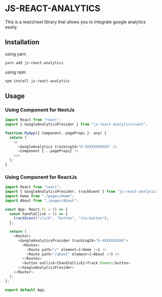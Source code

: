 # JS-REACT-ANALYTICS

This is a react/next library that allows you to integrate google analytics easily.

## Installation

using yarn

```bash
yarn add js-react-analytics
```

using npm

```bash
npm install js-react-analytics
```

## Usage

### Using Component for NextJs

```js
import React from "react";
import { GoogleAnalyticsProvider } from "js-react-analytics/next";

function MyApp({ Component, pageProps }: any) {
  return (
    <>
      <GoogleAnalytics trackingId="G-XXXXXXXXXXX" />
      <Component {...pageProps} />
    </>
  );
}
```

### Using Component for ReactJs

```js
import React from "react";
import { GoogleAnalyticsProvider, trackEvent } from "js-react-analytics/react";
import Home from "./pages/Home";
import About from "./pages/About";

const App: React.FC = () => {
  const handleClick = () => {
    trackEvent("click", "button", "cta-button");
  };

  return (
    <Router>
      <GoogleAnalyticsProvider trackingId="G-XXXXXXXXXX">
        <Routes>
          <Route path="/" element={<Home />} />
          <Route path="/about" element={<About />} />
        </Routes>
        <button onClick={handleClick}>Track Event</button>
      </GoogleAnalyticsProvider>
    </Router>
  );
};

export default App;
```
